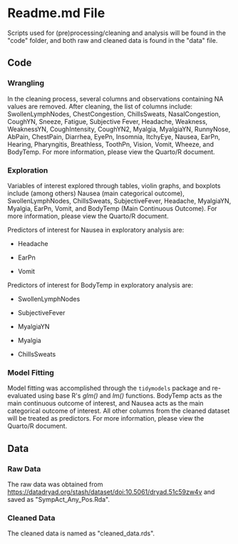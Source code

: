 # Readme.md File

Scripts used for (pre)processing/cleaning and analysis will be found in the "code" folder, and both raw and cleaned data is found in the "data" file.

## Code

### Wrangling

In the cleaning process, several columns and observations containing NA values are removed. After cleaning, the list of columns include: SwollenLymphNodes, ChestCongestion, ChillsSweats, NasalCongestion, CoughYN, Sneeze, Fatigue, Subjective Fever, Headache, Weakness, WeaknessYN, CoughIntensity, CoughYN2, Myalgia, MyalgiaYN, RunnyNose, AbPain, ChestPain, Diarrhea, EyePn, Insomnia, ItchyEye, Nausea, EarPn, Hearing, Pharyngitis, Breathless, ToothPn, Vision, Vomit, Wheeze, and BodyTemp. For more information, please view the Quarto/R document.

### Exploration

Variables of interest explored through tables, violin graphs, and boxplots include (among others) Nausea (main categorical outcome), SwollenLymphNodes, ChillsSweats, SubjectiveFever, Headache, MyalgiaYN, Myalgia, EarPn, Vomit, and BodyTemp (Main Continuous Outcome). For more information, please view the Quarto/R document.

Predictors of interest for Nausea in exploratory analysis are:

-   Headache

-   EarPn

-   Vomit

Predictors of interest for BodyTemp in exploratory analysis are:

-   SwollenLymphNodes

-   SubjectiveFever

-   MyalgiaYN

-   Myalgia

-   ChillsSweats

### Model Fitting
Model fitting was accomplished through the `tidymodels` package and re-evaluated using base R's *glm()* and *lm()* functions. BodyTemp acts as the main continuous outcome of interest, and Nausea acts as the main categorical outcome of interest. All other columns from the cleaned dataset will be treated as predictors. For more information, please view the Quarto/R document.

## Data

### Raw Data

The raw data was obtained from <https://datadryad.org/stash/dataset/doi:10.5061/dryad.51c59zw4v> and saved as "SympAct_Any_Pos.Rda".

### Cleaned Data

The cleaned data is named as "cleaned_data.rds".
